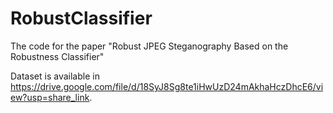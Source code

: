 # RobustClassifier
The code for the paper  "Robust JPEG Steganography Based on the Robustness Classifier" 


Dataset is available in https://drive.google.com/file/d/18SyJ8Sg8te1iHwUzD24mAkhaHczDhcE6/view?usp=share_link.
